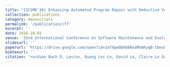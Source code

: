 ```yaml
---
title: "[ICSME'16] Enhancing Automated Program Repair with Deductive Verification"
collection: publications
category: manuscripts
permalink: '/publication/cf7'
excerpt: ''
date: 2016-10-01
venue: '32nd International Conference on Software Maintenance and Evolution, ERA Track'
slidesurl: ''
paperurl: 'https://drive.google.com/open?id=1ef4pwOD4G6NxaMhAKyqB-tDnuFz83cS9'
bibtexurl: ''
citation: '<u>Xuan Bach D. Le</u>, Quang Loc Le, David Lo, Claire Le Goues'
---
```


